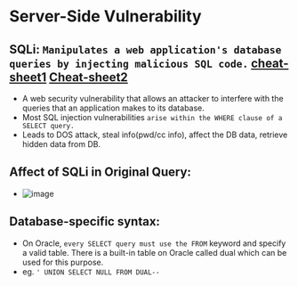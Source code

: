 # Server-Side Vulnerability

## SQLi: `Manipulates a web application's database queries by injecting malicious SQL code.` [cheat-sheet1](https://portswigger.net/web-security/sql-injection/cheat-sheet) [Cheat-sheet2](https://www.invicti.com/blog/web-security/sql-injection-cheat-sheet/#SyntaxBasicAttacks)
- A web security vulnerability that allows an attacker to interfere with the queries that an application makes to its database.
- Most SQL injection vulnerabilities `arise within the WHERE clause of a SELECT query.`
- Leads to DOS attack, steal info(pwd/cc info), affect the DB data, retrieve hidden data from DB.

## Affect of SQLi in Original Query:
- ![image](https://github.com/user-attachments/assets/bc261649-8844-4d6a-a78d-0d75334b5931)

## Database-specific syntax:
- On Oracle, `every SELECT query must use the FROM` keyword and specify a valid table. There is a built-in table on Oracle called dual which can be used for this purpose.
- eg. `' UNION SELECT NULL FROM DUAL--`


